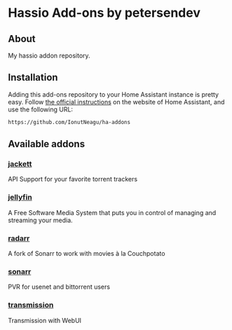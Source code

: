 # Hassio Add-ons by petersendev

## About
My hassio addon repository.

## Installation

Adding this add-ons repository to your Home Assistant instance is
pretty easy. Follow [the official instructions][third-party-addons] on the
website of Home Assistant, and use the following URL:

```txt
https://github.com/IonutNeagu/ha-addons
```

## Available addons

[//]: # (ADDONLIST_START)

### [jackett](jackett/)
API Support for your favorite torrent trackers

### [jellyfin](jellyfin/)
A Free Software Media System that puts you in control of managing and streaming your media.

### [radarr](radarr/)
A fork of Sonarr to work with movies à la Couchpotato

### [sonarr](sonarr/)
PVR for usenet and bittorrent users

### [transmission](transmission/)
Transmission with WebUI


[//]: # (ADDONLIST_END)

[third-party-addons]: https://home-assistant.io/hassio/installing_third_party_addons/